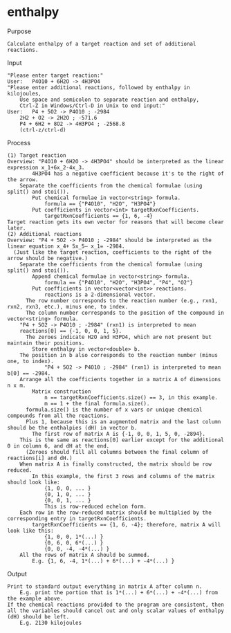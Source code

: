 # enthalpy
Purpose

	Calculate enthalpy of a target reaction and set of additional reactions.


Input

	"Please enter target reaction:"
	User: 	P4O10 + 6H2O -> 4H3PO4 
	"Please enter additional reactions, followed by enthalpy in kilojoules, 
		Use space and semicolon to separate reaction and enthalpy, 
		Ctrl-Z in Windows/Ctrl-D in Unix to end input:"
	User: 	P4 + 5O2 -> P4O10 ; -2984
		2H2 + O2 -> 2H2O ; -571.6
		P4 + 6H2 + 8O2 -> 4H3PO4 ; -2568.8
		(ctrl-z/ctrl-d)


Process

	(1) Target reaction 
    Overview: "P4O10 + 6H2O -> 4H3PO4" should be interpreted as the linear expression x_1+6x_2-4x_3.
			4H3PO4 has a negative coefficient because it's to the right of the arrow.
		Separate the coefficients from the chemical formulae (using split() and stoi()).
			Put chemical formulae in vector<string> formula.
				formula == {"P4O10", "H2O", "H3PO4"}
			Put coefficients in vector<int> targetRxnCoefficients.
				targetRxnCoefficients == {1, 6, -4}
    Target reaction gets its own vector for reasons that will become clear later.
	(2) Additional reactions 
    Overview: "P4 + 5O2 -> P4O10 ; -2984" should be interpreted as the linear equation x_4+ 5x_5– x_1= -2984.
      (Just like the target reaction, coefficients to the right of the arrow should be negative.)
		Separate the coefficients from the chemical formulae (using split() and stoi()).
			Append chemical formulae in vector<string> formula. 
				formula == {"P4O10", "H2O", "H3PO4", "P4", "O2"}
			Put coefficients in vector<vector<int>> reactions. 
				reactions is a 2-dimensional vector. 
          The row number corresponds to the reaction number (e.g., rxn1, rxn2, rxn3, etc.), minus one, to index.
          The column number corresponds to the position of the compound in vector<string> formula.
        "P4 + 5O2 -> P4O10 ; -2984" (rxn1) is interpreted to mean 
        reactions[0] == {-1, 0, 0, 1, 5}.
          The zeroes indicate H2O and H3PO4, which are not present but maintain their positions.
			Store enthalpy in vector<double> b.
        The position in b also corresponds to the reaction number (minus one, to index).
				"P4 + 5O2 -> P4O10 ; -2984" (rxn1) is interpreted to mean b[0] == -2984.
		Arrange all the coefficients together in a matrix A of dimensions n x m. 
			Matrix construction
				n == targetRxnCoefficients.size() == 3, in this example.
				m == 1 + the final formula.size().
          formula.size() is the number of x vars or unique chemical compounds from all the reactions.
          Plus 1, because this is an augmented matrix and the last column should be the enthalpies (dH) in vector b.
			The first row of matrix A is {-1, 0, 0, 1, 5, 0, -2894}.
        This is the same as reactions[0] earlier except for the additional 0 in column 6, and dH at the end.
          (Zeroes should fill all columns between the final column of reactions[i] and dH.)
		When matrix A is finally constructed, the matrix should be row reduced.
			In this example, the first 3 rows and columns of the matrix should look like:
				{1, 0, 0, ... }
				{0, 1, 0, ... }
				{0, 0, 1, ... }
				This is row-reduced echelon form. 
    	Each row in the row-reduced matrix should be multiplied by the corresponding entry in targetRxnCoefficients.
			targetRxnCoefficients == {1, 6, -4}; therefore, matrix A will look like this: 
				{1, 0, 0, 1*(...) }
				{0, 6, 0, 6*(...) }
				{0, 0, -4, -4*(...) }
		All the rows of matrix A should be summed.
			E.g. {1, 6, -4, 1*(...) + 6*(...) + -4*(...) }
			
			
Output

	Print to standard output everything in matrix A after column n.
		E.g. print the portion that is 1*(...) + 6*(...) + -4*(...) from the example above.
	If the chemical reactions provided to the program are consistent, then all the variables should cancel out and only scalar values of enthalpy (dH) should be left.
		E.g. 2130 kilojoules
